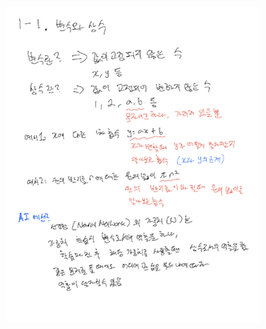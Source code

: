 <p align="center">
  <img width=700 alt="note" src="https://github.com/jasonheesanglee/theoretical_study/blob/main/Mathematics/data/1-1-Note.png">
</p>

